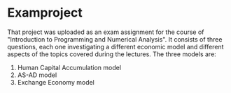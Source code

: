 # Examproject

That project was uploaded as an exam assignment for the course of "Introduction to Programming and Numerical Analysis". It consists of three questions, each one investigating a different economic model and different aspects of the topics covered during the lectures. The three models are:

1. Human Capital Accumulation model
2. AS-AD model
3. Exchange Economy model

